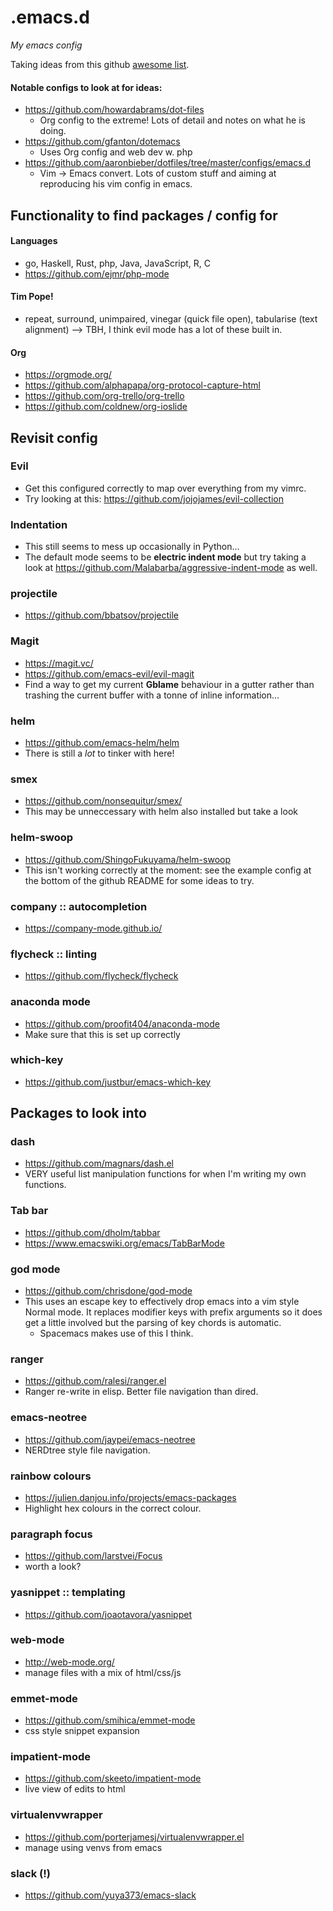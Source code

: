 # .emacs.d
_My emacs config_

Taking ideas from this github [awesome list](https://github.com/emacs-tw/awesome-emacs).

#### Notable configs to look at for ideas:
- https://github.com/howardabrams/dot-files
  - Org config to the extreme! Lots of detail and notes on what he is doing.
- https://github.com/gfanton/dotemacs
  - Uses Org config and web dev w. php
- https://github.com/aaronbieber/dotfiles/tree/master/configs/emacs.d
  - Vim -> Emacs convert. Lots of custom stuff and aiming at reproducing his vim
    config in emacs.


## Functionality to find packages / config for
#### Languages
- go, Haskell, Rust, php, Java, JavaScript, R, C
- https://github.com/ejmr/php-mode

#### Tim Pope!
- repeat, surround, unimpaired, vinegar (quick file open), tabularise (text alignment)
--> TBH, I think evil mode has a lot of these built in.

#### Org
- https://orgmode.org/
- https://github.com/alphapapa/org-protocol-capture-html
- https://github.com/org-trello/org-trello
- https://github.com/coldnew/org-ioslide

## Revisit config
### Evil
  - Get this configured correctly to map over everything from my vimrc.
  - Try looking at this: https://github.com/jojojames/evil-collection
### Indentation
  - This still seems to mess up occasionally in Python...
  - The default mode seems to be **electric indent mode** but try taking
    a look at https://github.com/Malabarba/aggressive-indent-mode as well.
### projectile
  - https://github.com/bbatsov/projectile
### Magit
  - https://magit.vc/
  - https://github.com/emacs-evil/evil-magit
  - Find a way to get my current **Gblame** behaviour in a gutter
    rather than trashing the current buffer with a tonne of inline
    information...
### helm
  - https://github.com/emacs-helm/helm
  - There is still a _lot_ to tinker with here!
### smex
  - https://github.com/nonsequitur/smex/
  - This may be unneccessary with helm also installed but take a look
### helm-swoop
  - https://github.com/ShingoFukuyama/helm-swoop
  - This isn't working correctly at the moment: see the example config
    at the bottom of the github README for some ideas to try.
### company :: autocompletion
  - https://company-mode.github.io/
### flycheck :: linting
  - https://github.com/flycheck/flycheck
### anaconda mode
  - https://github.com/proofit404/anaconda-mode
  - Make sure that this is set up correctly
### which-key
  - https://github.com/justbur/emacs-which-key


## Packages to look into
### dash
  - https://github.com/magnars/dash.el
  - VERY useful list manipulation functions for when I'm writing my own functions.
### Tab bar
  - https://github.com/dholm/tabbar
  - https://www.emacswiki.org/emacs/TabBarMode
### god mode
  - https://github.com/chrisdone/god-mode
  - This uses an escape key to effectively drop emacs into a vim style
    Normal mode. It replaces modifier keys with prefix arguments so it
    does get a little involved but the parsing of key chords is automatic.
    - Spacemacs makes use of this I think.
### ranger
  - https://github.com/ralesi/ranger.el
  - Ranger re-write in elisp. Better file navigation than dired.
### emacs-neotree
  - https://github.com/jaypei/emacs-neotree
  - NERDtree style file navigation.
### rainbow colours
  - https://julien.danjou.info/projects/emacs-packages
  - Highlight hex colours in the correct colour.
### paragraph focus
  - https://github.com/larstvei/Focus
  - worth a look?
### yasnippet :: templating
  - https://github.com/joaotavora/yasnippet
### web-mode
  - http://web-mode.org/
  - manage files with a mix of html/css/js
### emmet-mode
  - https://github.com/smihica/emmet-mode
  - css style snippet expansion
### impatient-mode
  - https://github.com/skeeto/impatient-mode
  - live view of edits to html
### virtualenvwrapper
  - https://github.com/porterjamesj/virtualenvwrapper.el
  - manage using venvs from emacs
### slack (!)
  - https://github.com/yuya373/emacs-slack
